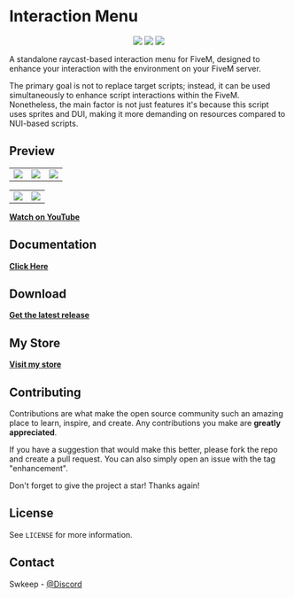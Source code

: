 # Interaction Menu

<center>

![](https://img.shields.io/github/v/release/swkeep/interaction-menu?logo=github)
![](https://img.shields.io/github/downloads/swkeep/interaction-menu/total?logo=github)
![](https://img.shields.io/github/downloads/swkeep/interaction-menu/latest/total?logo=github)

</center>

A standalone raycast-based interaction menu for FiveM, designed to enhance your interaction with the environment on your FiveM server.

The primary goal is not to replace target scripts; instead, it can be used simultaneously to enhance script interactions within the FiveM. Nonetheless, the main factor is not just features it's because this script uses sprites and DUI, making it more demanding on resources compared to NUI-based scripts.

## Preview

<center>
    <table>
    <tr>
        <td align="center">
            <img src="https://cdn.swkeep.com/interaction_menu/preview_1.jpg" />
        </td>
        <td align="center">
            <img src="https://cdn.swkeep.com/interaction_menu/preview_2.jpg" />
        </td>
        <td align="center">
            <img src="https://cdn.swkeep.com/interaction_menu/preview_3.jpg" />
        </td>
    </tr>
    </table>
</center>

<center>
    <table>
    <tr>
        <td align="center">
            <img src="https://cdn.swkeep.com/interaction_menu/preview_4.jpg" />
        </td>
        <td align="center">
            <img src="https://cdn.swkeep.com/interaction_menu/preview_5.jpg" />
        </td>
    </tr>
    </table>
</center>

**[Watch on YouTube](https://www.youtube.com/watch?v=7ylxnj4HC5A)**

## Documentation

**[Click Here](https://swkeep.com)**

## Download

**[Get the latest release](https://github.com/swkeep/interaction-menu/releases/latest)**

## My Store

**[Visit my store](https://swkeep.tebex.io/)**

<!-- CONTRIBUTING -->
## Contributing

Contributions are what make the open source community such an amazing place to learn, inspire, and create. Any contributions you make are **greatly appreciated**.

If you have a suggestion that would make this better, please fork the repo and create a pull request. You can also simply open an issue with the tag "enhancement".

Don't forget to give the project a star! Thanks again!

<!-- LICENSE -->
## License

See `LICENSE` for more information.

<!-- CONTACT -->
## Contact

Swkeep - [@Discord](https://discord.gg/ccMArCwrPV)
